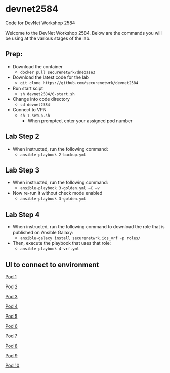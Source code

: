 # devnet2584
Code for DevNet Workshop 2584


Welcome to the DevNet Workshop 2584. Below are the commands you will be using at the various stages of the lab.


## Prep:

* Download the container
  * `docker pull securenetwrk/dnebase3`
* Download the latest code for the lab
  * `git clone https://github.com/securenetwrk/devnet2584`
* Run start scipt
  * `sh devnet2584/0-start.sh`
* Change into code directory
  * `cd devnet2584`
* Connect to VPN
  * `sh 1-setup.sh`
    * When prompted, enter your assigned pod number


## Lab Step 2
* When instructed, run the following command:
  * `ansible-playbook 2-backup.yml`

## Lab Step 3
* When instructed, run the following command:
  * `ansible-playbook 3-golden.yml –C –v`
* Now re-run it without check mode enabled
  * `ansible-playbook 3-golden.yml`

## Lab Step 4
* When instructed, run the following command to download the role that is published on Ansible Galaxy:
  * `ansible-galaxy install securenetwrk.ios_vrf -p roles/`
* Then, execute the playbook that uses that role:
  * `ansible-playbook 4-vrf.yml`

## UI to connect to environment

[Pod 1](https://dcloud2-sng.cisco.com/session/282893/rdp/2972839?returnPathTitleKey=view-session&isLoggingIn=true~2Fstart%3FisLoggingIn%3Dtrue~2Fstart%3FreturnPathTitleKey%3Dview-session&isLoggingIn=true~2Fstart%3FisLoggingIn%3Dtrue~2Fstart%3FisLoggingIn%3Dtrue~2Fstart%3FisLoggingIn%3Dtrue~2Fstart%3FreturnPathTitleKey%3Dview-session&isLoggingIn=true~2Fstart%3FisLoggingIn%3Dtrue)

[Pod 2](https://dcloud2-sng.cisco.com/session/282913/rdp/2972908?returnPathTitleKey=view-session&isLoggingIn=true~2Fstart%3FisLoggingIn%3Dtrue~2Fstart%3FreturnPathTitleKey%3Dview-session&isLoggingIn=true~2Fstart%3FisLoggingIn%3Dtrue~2Fstart%3FisLoggingIn%3Dtrue~2Fstart%3FisLoggingIn%3Dtrue~2Fstart%3FreturnPathTitleKey%3Dview-session&isLoggingIn=true~2Fstart%3FisLoggingIn%3Dtrue)

[Pod 3](https://dcloud2-sng.cisco.com/session/282911/rdp/2972900?returnPathTitleKey=view-session&isLoggingIn=true~2Fstart%3FisLoggingIn%3Dtrue~2Fstart%3FreturnPathTitleKey%3Dview-session&isLoggingIn=true~2Fstart%3FisLoggingIn%3Dtrue~2Fstart%3FisLoggingIn%3Dtrue~2Fstart%3FisLoggingIn%3Dtrue~2Fstart%3FreturnPathTitleKey%3Dview-session&isLoggingIn=true~2Fstart%3FisLoggingIn%3Dtrue)

[Pod 4](https://dcloud2-sng.cisco.com/session/282912/rdp/2973862?returnPathTitleKey=view-session&isLoggingIn=true~2Fstart%3FisLoggingIn%3Dtrue~2Fstart%3FreturnPathTitleKey%3Dview-session&isLoggingIn=true~2Fstart%3FisLoggingIn%3Dtrue~2Fstart%3FisLoggingIn%3Dtrue~2Fstart%3FisLoggingIn%3Dtrue~2Fstart%3FreturnPathTitleKey%3Dview-session&isLoggingIn=true~2Fstart%3FisLoggingIn%3Dtrue)

[Pod 5](https://dcloud2-sng.cisco.com/session/282895/rdp/2972876?returnPathTitleKey=view-session&isLoggingIn=true~2Fstart%3FisLoggingIn%3Dtrue~2Fstart%3FreturnPathTitleKey%3Dview-session&isLoggingIn=true~2Fstart%3FisLoggingIn%3Dtrue~2Fstart%3FisLoggingIn%3Dtrue~2Fstart%3FisLoggingIn%3Dtrue~2Fstart%3FreturnPathTitleKey%3Dview-session&isLoggingIn=true~2Fstart%3FisLoggingIn%3Dtrue)

[Pod 6](https://dcloud2-sng.cisco.com/session/282897/rdp/2972884?returnPathTitleKey=view-session&isLoggingIn=true~2Fstart%3FisLoggingIn%3Dtrue~2Fstart%3FreturnPathTitleKey%3Dview-session&isLoggingIn=true~2Fstart%3FisLoggingIn%3Dtrue~2Fstart%3FisLoggingIn%3Dtrue~2Fstart%3FisLoggingIn%3Dtrue~2Fstart%3FreturnPathTitleKey%3Dview-session&isLoggingIn=true~2Fstart%3FisLoggingIn%3Dtrue)

[Pod 7](https://dcloud2-sng.cisco.com/session/282900/rdp/2972896?returnPathTitleKey=view-session&isLoggingIn=true~2Fstart%3FisLoggingIn%3Dtrue~2Fstart%3FreturnPathTitleKey%3Dview-session&isLoggingIn=true~2Fstart%3FisLoggingIn%3Dtrue~2Fstart%3FisLoggingIn%3Dtrue~2Fstart%3FisLoggingIn%3Dtrue~2Fstart%3FreturnPathTitleKey%3Dview-session&isLoggingIn=true~2Fstart%3FisLoggingIn%3Dtrue)

[Pod 8](https://dcloud2-sng.cisco.com/session/282896/rdp/2972880?returnPathTitleKey=view-session&isLoggingIn=true~2Fstart%3FisLoggingIn%3Dtrue~2Fstart%3FreturnPathTitleKey%3Dview-session&isLoggingIn=true~2Fstart%3FisLoggingIn%3Dtrue~2Fstart%3FisLoggingIn%3Dtrue~2Fstart%3FisLoggingIn%3Dtrue~2Fstart%3FreturnPathTitleKey%3Dview-session&isLoggingIn=true~2Fstart%3FisLoggingIn%3Dtrue)

[Pod 9](https://dcloud2-sng.cisco.com/session/282899/rdp/2972892?returnPathTitleKey=view-session&isLoggingIn=true~2Fstart%3FisLoggingIn%3Dtrue~2Fstart%3FreturnPathTitleKey%3Dview-session&isLoggingIn=true~2Fstart%3FisLoggingIn%3Dtrue~2Fstart%3FisLoggingIn%3Dtrue~2Fstart%3FisLoggingIn%3Dtrue~2Fstart%3FreturnPathTitleKey%3Dview-session&isLoggingIn=true~2Fstart%3FisLoggingIn%3Dtrue)

[Pod 10](https://dcloud2-sng.cisco.com/session/282898/rdp/2972888?returnPathTitleKey=view-session&isLoggingIn=true~2Fstart%3FisLoggingIn%3Dtrue~2Fstart%3FreturnPathTitleKey%3Dview-session&isLoggingIn=true~2Fstart%3FisLoggingIn%3Dtrue~2Fstart%3FisLoggingIn%3Dtrue~2Fstart%3FisLoggingIn%3Dtrue~2Fstart%3FreturnPathTitleKey%3Dview-session&isLoggingIn=true~2Fstart%3FisLoggingIn%3Dtrue)

